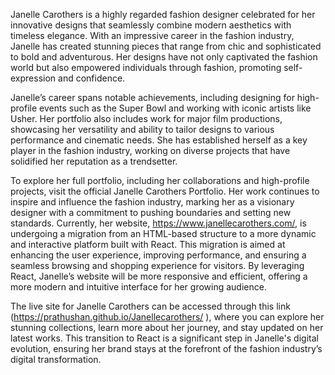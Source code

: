 

Janelle Carothers is a highly regarded fashion designer celebrated for her innovative designs that seamlessly combine modern aesthetics with timeless elegance. With an impressive career in the fashion industry, Janelle has created stunning pieces that range from chic and sophisticated to bold and adventurous. Her designs have not only captivated the fashion world but also empowered individuals through fashion, promoting self-expression and confidence.

Janelle’s career spans notable achievements, including designing for high-profile events such as the Super Bowl and working with iconic artists like Usher. Her portfolio also includes work for major film productions, showcasing her versatility and ability to tailor designs to various performance and cinematic needs. She has established herself as a key player in the fashion industry, working on diverse projects that have solidified her reputation as a trendsetter.

To explore her full portfolio, including her collaborations and high-profile projects, visit the official Janelle Carothers Portfolio. Her work continues to inspire and influence the fashion industry, marking her as a visionary designer with a commitment to pushing boundaries and setting new standards.
Currently, her website, https://www.janellecarothers.com/, is undergoing a migration from an HTML-based structure to a more dynamic and interactive platform built with React. This migration is aimed at enhancing the user experience, improving performance, and ensuring a seamless browsing and shopping experience for visitors. By leveraging React, Janelle’s website will be more responsive and efficient, offering a more modern and intuitive interface for her growing audience.

The live site for Janelle Carothers can be accessed through this link (https://prathushan.github.io/Janellecarothers/ ), where you can explore her stunning collections, learn more about her journey, and stay updated on her latest works. This transition to React is a significant step in Janelle's digital evolution, ensuring her brand stays at the forefront of the fashion industry’s digital transformation.
